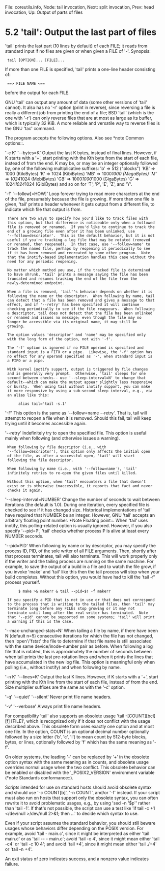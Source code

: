 File: coreutils.info,  Node: tail invocation,  Next: split invocation,  Prev: head invocation,  Up: Output of parts of files

5.2 'tail': Output the last part of files
=========================================

'tail' prints the last part (10 lines by default) of each FILE; it reads
from standard input if no files are given or when given a FILE of '-'.
Synopsis:

     tail [OPTION]... [FILE]...

   If more than one FILE is specified, 'tail' prints a one-line header
consisting of:

     ==> FILE NAME <==

before the output for each FILE.

   GNU 'tail' can output any amount of data (some other versions of
'tail' cannot).  It also has no '-r' option (print in reverse), since
reversing a file is really a different job from printing the end of a
file; BSD 'tail' (which is the one with '-r') can only reverse files
that are at most as large as its buffer, which is typically 32 KiB.  A
more reliable and versatile way to reverse files is the GNU 'tac'
command.

   The program accepts the following options.  Also see *note Common
options::.

'-c K'
'--bytes=K'
     Output the last K bytes, instead of final lines.  However, if K
     starts with a '+', start printing with the Kth byte from the start
     of each file, instead of from the end.  K may be, or may be an
     integer optionally followed by, one of the following multiplicative
     suffixes:
          'b'  =>            512 ("blocks")
          'KB' =>           1000 (KiloBytes)
          'K'  =>           1024 (KibiBytes)
          'MB' =>      1000*1000 (MegaBytes)
          'M'  =>      1024*1024 (MebiBytes)
          'GB' => 1000*1000*1000 (GigaBytes)
          'G'  => 1024*1024*1024 (GibiBytes)
     and so on for 'T', 'P', 'E', 'Z', and 'Y'.

'-f'
'--follow[=HOW]'
     Loop forever trying to read more characters at the end of the file,
     presumably because the file is growing.  If more than one file is
     given, 'tail' prints a header whenever it gets output from a
     different file, to indicate which file that output is from.

     There are two ways to specify how you'd like to track files with
     this option, but that difference is noticeable only when a followed
     file is removed or renamed.  If you'd like to continue to track the
     end of a growing file even after it has been unlinked, use
     '--follow=descriptor'.  This is the default behavior, but it is not
     useful if you're tracking a log file that may be rotated (removed
     or renamed, then reopened).  In that case, use '--follow=name' to
     track the named file, perhaps by reopening it periodically to see
     if it has been removed and recreated by some other program.  Note
     that the inotify-based implementation handles this case without the
     need for any periodic reopening.

     No matter which method you use, if the tracked file is determined
     to have shrunk, 'tail' prints a message saying the file has been
     truncated and resumes tracking the end of the file from the
     newly-determined endpoint.

     When a file is removed, 'tail''s behavior depends on whether it is
     following the name or the descriptor.  When following by name, tail
     can detect that a file has been removed and gives a message to that
     effect, and if '--retry' has been specified it will continue
     checking periodically to see if the file reappears.  When following
     a descriptor, tail does not detect that the file has been unlinked
     or renamed and issues no message; even though the file may no
     longer be accessible via its original name, it may still be
     growing.

     The option values 'descriptor' and 'name' may be specified only
     with the long form of the option, not with '-f'.

     The '-f' option is ignored if no FILE operand is specified and
     standard input is a FIFO or a pipe.  Likewise, the '-f' option has
     no effect for any operand specified as '-', when standard input is
     a FIFO or a pipe.

     With kernel inotify support, output is triggered by file changes
     and is generally very prompt.  Otherwise, 'tail' sleeps for one
     second between checks-- use '--sleep-interval=N' to change that
     default--which can make the output appear slightly less responsive
     or bursty.  When using tail without inotify support, you can make
     it more responsive by using a sub-second sleep interval, e.g., via
     an alias like this:

          alias tail='tail -s.1'

'-F'
     This option is the same as '--follow=name --retry'.  That is, tail
     will attempt to reopen a file when it is removed.  Should this
     fail, tail will keep trying until it becomes accessible again.

'--retry'
     Indefinitely try to open the specified file.  This option is useful
     mainly when following (and otherwise issues a warning).

     When following by file descriptor (i.e., with
     '--follow=descriptor'), this option only affects the initial open
     of the file, as after a successful open, 'tail' will start
     following the file descriptor.

     When following by name (i.e., with '--follow=name'), 'tail'
     infinitely retries to re-open the given files until killed.

     Without this option, when 'tail' encounters a file that doesn't
     exist or is otherwise inaccessible, it reports that fact and never
     checks it again.

'--sleep-interval=NUMBER'
     Change the number of seconds to wait between iterations (the
     default is 1.0).  During one iteration, every specified file is
     checked to see if it has changed size.  Historical implementations
     of 'tail' have required that NUMBER be an integer.  However, GNU
     'tail' accepts an arbitrary floating point number.  *Note Floating
     point::.  When 'tail' uses inotify, this polling-related option is
     usually ignored.  However, if you also specify '--pid=P', 'tail'
     checks whether process P is alive at least every NUMBER seconds.

'--pid=PID'
     When following by name or by descriptor, you may specify the
     process ID, PID, of the sole writer of all FILE arguments.  Then,
     shortly after that process terminates, tail will also terminate.
     This will work properly only if the writer and the tailing process
     are running on the same machine.  For example, to save the output
     of a build in a file and to watch the file grow, if you invoke
     'make' and 'tail' like this then the tail process will stop when
     your build completes.  Without this option, you would have had to
     kill the 'tail -f' process yourself.

          $ make >& makerr & tail --pid=$! -f makerr

     If you specify a PID that is not in use or that does not correspond
     to the process that is writing to the tailed files, then 'tail' may
     terminate long before any FILEs stop growing or it may not
     terminate until long after the real writer has terminated.  Note
     that '--pid' cannot be supported on some systems; 'tail' will print
     a warning if this is the case.

'--max-unchanged-stats=N'
     When tailing a file by name, if there have been N (default n=5)
     consecutive iterations for which the file has not changed, then
     'open'/'fstat' the file to determine if that file name is still
     associated with the same device/inode-number pair as before.  When
     following a log file that is rotated, this is approximately the
     number of seconds between when tail prints the last pre-rotation
     lines and when it prints the lines that have accumulated in the new
     log file.  This option is meaningful only when polling (i.e.,
     without inotify) and when following by name.

'-n K'
'--lines=K'
     Output the last K lines.  However, if K starts with a '+', start
     printing with the Kth line from the start of each file, instead of
     from the end.  Size multiplier suffixes are the same as with the
     '-c' option.

'-q'
'--quiet'
'--silent'
     Never print file name headers.

'-v'
'--verbose'
     Always print file name headers.

   For compatibility 'tail' also supports an obsolete usage 'tail
-[COUNT][bcl][f] [FILE]', which is recognized only if it does not
conflict with the usage described above.  This obsolete form uses
exactly one option and at most one file.  In the option, COUNT is an
optional decimal number optionally followed by a size letter ('b', 'c',
'l') to mean count by 512-byte blocks, bytes, or lines, optionally
followed by 'f' which has the same meaning as '-f'.

   On older systems, the leading '-' can be replaced by '+' in the
obsolete option syntax with the same meaning as in counts, and obsolete
usage overrides normal usage when the two conflict.  This obsolete
behavior can be enabled or disabled with the '_POSIX2_VERSION'
environment variable (*note Standards conformance::).

   Scripts intended for use on standard hosts should avoid obsolete
syntax and should use '-c COUNT[b]', '-n COUNT', and/or '-f' instead.
If your script must also run on hosts that support only the obsolete
syntax, you can often rewrite it to avoid problematic usages, e.g., by
using 'sed -n '$p'' rather than 'tail -1'.  If that's not possible, the
script can use a test like 'if tail -c +1 </dev/null >/dev/null 2>&1;
then ...' to decide which syntax to use.

   Even if your script assumes the standard behavior, you should still
beware usages whose behaviors differ depending on the POSIX version.
For example, avoid 'tail - main.c', since it might be interpreted as
either 'tail main.c' or as 'tail -- - main.c'; avoid 'tail -c 4', since
it might mean either 'tail -c4' or 'tail -c 10 4'; and avoid 'tail +4',
since it might mean either 'tail ./+4' or 'tail -n +4'.

   An exit status of zero indicates success, and a nonzero value
indicates failure.

